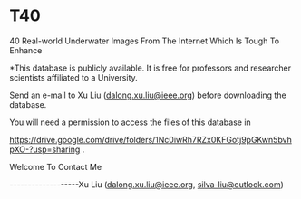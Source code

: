 # T40
40 Real-world Underwater Images From The Internet Which Is Tough To Enhance

*This database is publicly available. It is free for professors and researcher scientists affiliated to a University. 

Send an e-mail to Xu Liu ([dalong.xu.liu@ieee.org](mailto:dalong.xu.liu@ieee.org)) before downloading the database. 

You will need a permission to access the files of this database in 

https://drive.google.com/drive/folders/1Nc0iwRh7RZx0KFGotj9pGKwn5bvhpXO-?usp=sharing .

Welcome To Contact Me

-------------------Xu Liu (dalong.xu.liu@ieee.org, silva-liu@outlook.com)
